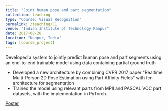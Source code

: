 ```yaml
---
title: "Joint human pose and part segmentation"
collection: teaching
type: "Course: Visual Recognition"
permalink: /teaching/C1
venue: "Indian Institute of Technology Kanpur"
date: 2017-08-20
location: "Kanpur, India"
tags: [course_project]
---
```


Developed a system to jointly predict human pose and part segments using an end-to-end trainable model using data containing partial ground truth

* Developed a new architecture by combining CVPR 2017 paper "Realtime Multi-Person 2D Pose Estimation using Part Affinity Fields" with fcn architecture for segmentation
* Trained the model using relevant parts from MPII and PASCAL VOC part datasets, with the implementation in PyTorch.

[Poster](http://shubhg1996.github.io/files/vis_post.jpg)